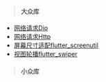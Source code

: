 > #### 大众库

* [网络请求Dio](https://pub.flutter-io.cn/packages/dio)
* [网络请求Http](https://pub.flutter-io.cn/packages/http)
* [屏幕尺寸适配flutter_screenutil](https://pub.flutter-io.cn/packages/flutter_screenutil)
* [视图轮播flutter_swiper](https://pub.flutter-io.cn/packages/flutter_swiper)



> #### 小众库